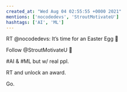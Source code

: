 ```yaml
---
created_at: "Wed Aug 04 02:55:55 +0000 2021"
mentions: ['nocodedevs', 'StroutMotivateU']
hashtags: ['AI', 'ML']
---
```


RT @nocodedevs: It’s time for an Easter Egg 🥚 

Follow @StroutMotivateU 👀

#AI &amp; #ML but w/  real ppl. 

RT and unlock an award. 

Go.